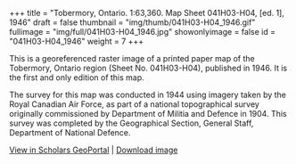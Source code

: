 +++
title = "Tobermory, Ontario. 1:63,360. Map Sheet 041H03-H04, [ed. 1], 1946"
draft = false
thumbnail = "img/thumb/041H03-H04_1946.gif"
fullimage = "img/full/041H03-H04_1946.jpg"
showonlyimage = false
id = "041H03-H04_1946"
weight = 7
+++

This is a georeferenced raster image of a printed paper map of the Tobermory, Ontario region (Sheet No. 041H03-H04), published in 1946. It is the first and only edition of this map.
<!--more-->

The survey for this map was conducted in 1944 using imagery taken by the Royal Canadian Air Force, as part of a national topographical survey originally commissioned by Department of Militia and Defence in 1904. This survey was completed by the Geographical Section, General Staff, Department of National Defence.

[View in Scholars GeoPortal](http://geo.scholarsportal.info/#r/details/_uri@=HTDP63360K041H03-H04_1946TIFF&_add:true) | [Download image](https://ocul.on.ca/topomaps/map-images/HTDP63360K041H03-H04_1946TIFF.jpg)